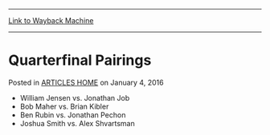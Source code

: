 
---
[Link to Wayback Machine](https://web.archive.org/web/20171031225221/https://magic.wizards.com/en/articles/archive/quarterfinal-pairings-2000-01-01)

[_metadata_:description]:- "William Jensen vs. Jonathan Job Bob Maher vs. Brian Kibler Ben Rubin vs. Jonathan Pechon Joshua Smith vs. Alex Shvartsman"
[_metadata_:generator]:- "Drupal 7 (http://drupal.org)"
[_metadata_:node]:- "960936"
[_metadata_:path_date]:- "2000-01-01"
[_metadata_:publish_date]:- "2016-01-04"
[_metadata_:source]:- "div-main-content"
[_metadata_:title]:- "Quarterfinal Pairings"
[_metadata_:wayback_capture_timestamp]:- "2017-10-31 22:52:21"
[_metadata_:wayback_raw_url]:- "https://web.archive.org/web/20171031225221id_/https://magic.wizards.com/en/articles/archive/quarterfinal-pairings-2000-01-01"
[_metadata_:wayback_url]:- "https://magic.wizards.com/en/articles/archive/quarterfinal-pairings-2000-01-01"
---


Quarterfinal Pairings
=====================



 Posted in [ARTICLES HOME](/en/articles)
 on January 4, 2016 











* William Jensen vs. Jonathan Job
* Bob Maher vs. Brian Kibler
* Ben Rubin vs. Jonathan Pechon
* Joshua Smith vs. Alex Shvartsman






